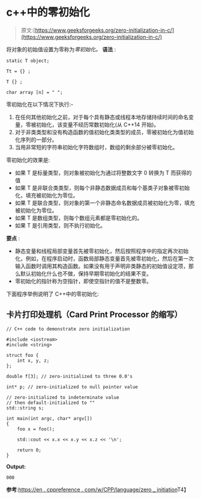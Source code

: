 # c++中的零初始化

> 原文:[https://www.geeksforgeeks.org/zero-initialization-in-c/](https://www.geeksforgeeks.org/zero-initialization-in-c/)

将对象的初始值设置为零称为*零初始化。*
**语法** :

```
static T object;

Tt = {} ;

T {} ;

char array [n] = " ";
```

零初始化在以下情况下执行:-

1.  在任何其他初始化之前，对于每个具有静态或线程本地存储持续时间的命名变量，零被初始化，该变量不经历常数初始化(从 C++14 开始)。
2.  对于非类类型和没有构造函数的值初始化类类型的成员，零被初始化为值初始化序列的一部分。
3.  当用非常短的字符串初始化字符数组时，数组的剩余部分被零初始化。

零初始化的效果是:

*   如果 T 是标量类型，则对象被初始化为通过将整数文字 0 转换为 T 而获得的值
*   如果 T 是非联合类类型，则每个非静态数据成员和每个基类子对象被零初始化，填充被初始化为零位。
*   如果 T 是联合类型，则对象的第一个非静态命名数据成员被初始化为零，填充被初始化为零位。
*   如果 T 是数组类型，则每个数组元素都是零初始化的。
*   如果 T 是引用类型，则不执行初始化。

**要点** :

*   静态变量和线程局部变量首先被零初始化，然后按照程序中的指定再次初始化，例如，在程序启动时，函数局部静态变量首先被零初始化，然后在第一次输入函数时调用其构造函数。如果没有用于声明非类静态的初始值设定项，那么默认初始化什么也不做，保持早期零初始化的结果不变。
*   零初始化的指针称为空指针，即使空指针的值不是整数零。

下面程序举例说明了 C++中的零初始化:

## 卡片打印处理机（Card Print Processor 的缩写）

```
// C++ code to demonstrate zero initialization

#include <iostream>
#include <string>

struct foo {
    int x, y, z;
};

double f[3]; // zero-initialized to three 0.0's

int* p; // zero-initialized to null pointer value

// zero-initialized to indeterminate value
// then default-initialized to ""
std::string s;

int main(int argc, char* argv[])
{
    foo x = foo();

    std::cout << x.x << x.y << x.z << '\n';

    return 0;
}
```

**Output:** 

```
000
```

**参考**:[https://en . cppreference . com/w/CPP/language/zero _ initiation](https://en.cppreference.com/w/cpp/language/zero_initialization)T4】